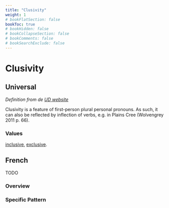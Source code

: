 ```yaml
---
title: "Clusivity"
weight: 1
# bookFlatSection: false
bookToc: true
# bookHidden: false
# bookCollapseSection: false
# bookComments: false
# bookSearchExclude: false
---
```


# Clusivity

## Universal

*Definition from de [UD website](https://universaldependencies.org/u/feat/Person.html)*

Clusivity is a feature of first-person plural personal pronouns. As such, it can also be reflected by inflection of verbs, e.g. in Plains Cree (Wolvengrey 2011 p. 66).

### Values

[inclusive](https://universaldependencies.org/u/feat/Clusivity.html#In),
[exclusive](https://universaldependencies.org/u/feat/Clusivity.html#Ex).

## French

TODO
### Overview

### Specific Pattern


